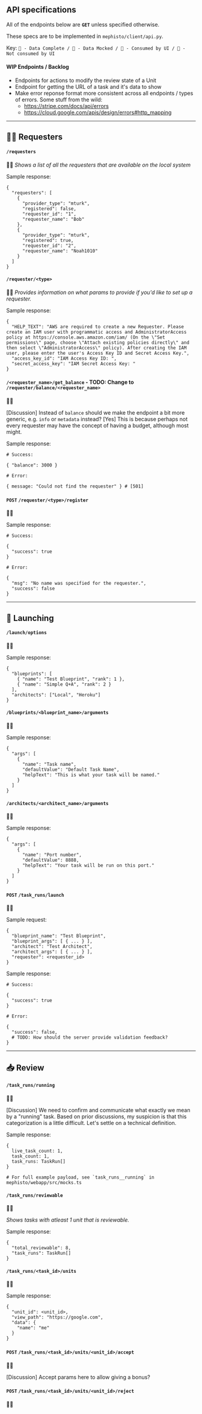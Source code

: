## API specifications

All of the endpoints below are **`GET`** unless specified otherwise.

These specs are to be implemented in `mephisto/client/api.py`.

Key: `💚 - Data Complete / 💛 - Data Mocked / 💜 - Consumed by UI / 🖤 - Not consumed by UI`

#### WIP Endpoints / Backlog

- Endpoints for actions to modify the review state of a Unit
- Endpoint for getting the URL of a task and it's data to show
- Make error reponse format more consistent across all endpoints / types of errors. Some stuff from the wild:
  - https://stripe.com/docs/api/errors
  - https://cloud.google.com/apis/design/errors#http_mapping

---
## 🕵️‍♀️ Requesters

#### `/requesters`
💚💜 *Shows a list of all the requesters that are available on the local system*

Sample response:
```
{
  "requesters": [
    {
      "provider_type": "mturk",
      "registered": false,
      "requester_id": "1",
      "requester_name": "Bob"
    },
    {
      "provider_type": "mturk",
      "registered": true,
      "requester_id": "2",
      "requester_name": "Noah1010"
    }
  ]
}
```

#### `/requester/<type>`

💚💜 *Provides information on what params to provide if you'd like to set up a requester.*

Sample response:
```
{
  "HELP_TEXT": "AWS are required to create a new Requester. Please create an IAM user with programmatic access and AdministratorAccess policy at https://console.aws.amazon.com/iam/ (On the \"Set permissions\" page, choose \"Attach existing policies directly\" and then select \"AdministratorAccess\" policy). After creating the IAM user, please enter the user's Access Key ID and Secret Access Key.",
  "access_key_id": "IAM Access Key ID: ",
  "secret_access_key": "IAM Secret Access Key: "
}
```

#### `/<requester_name>/get_balance` - TODO: Change to `/requester/balance/<requester_name>`

💚💜

[Discussion] Instead of `balance` should we make the endpoint a bit more generic, e.g. `info` or `metadata` instead? [Yes] This is because perhaps not every requester may have the concept of having a budget, although most might.

Sample response:
```
# Success:

{ "balance": 3000 }

# Error:

{ message: "Could not find the requester" } # [501]
```

#### **`POST`** `/requester/<type>/register`

💛🖤

Sample response:
```
# Success:

{
  "success": true
}

# Error:

{
  "msg": "No name was specified for the requester.",
  "success": false
}
```

---
## 🚀 Launching

#### `/launch/options`
💛💜

Sample response:
```
{
  "blueprints": [
    { "name": "Test Blueprint", "rank": 1 },
    { "name": "Simple Q+A", "rank": 2 }
  ],
  "architects": ["Local", "Heroku"]
}
```

#### `/blueprints/<blueprint_name>/arguments`
💛💜

Sample response:
```
{ 
  "args": [
    {
      "name": "Task name",
      "defaultValue": "Default Task Name",
      "helpText": "This is what your task will be named."
    }
  ]
}
```


#### `/architects/<architect_name>/arguments`
💛💜

Sample response:
```
{
  "args": [
    {
      "name": "Port number",
      "defaultValue": 8888,
      "helpText": "Your task will be run on this port."
    }
  ]
}
```

#### **`POST`** `/task_runs/launch`
💛🖤

Sample request:
```
{
  "blueprint_name": "Test Blueprint",
  "blueprint_args": [ { ... } ],
  "architect": "Test Architect",
  "architect_args": [ { ... } ],
  "requester": <requester_id>
}
```

Sample response:
```
# Success:

{
  "success": true
}

# Error:

{
  "success": false,
  # TODO: How should the server provide validation feedback?
}
```

---
## 📥 Review

#### `/task_runs/running`
💛🖤

[Discussion] We need to confirm and communicate what exactly we mean by a "running" task. Based on prior discussions, my suspicion is that this categorization is a little difficult. Let's settle on a technical definition.

Sample response:
```
{
  live_task_count: 1,
  task_count: 1,
  task_runs: TaskRun[]
}

# For full example payload, see `task_runs__running` in mephisto/webapp/src/mocks.ts
```

#### `/task_runs/reviewable`
💛🖤

*Shows tasks with atleast 1 unit that is reviewable.*

Sample response:
```
{
  "total_reviewable": 8,
  "task_runs": TaskRun[]
}
```

#### `/task_runs/<task_id>/units`
💛🖤

Sample response:
```
{
  "unit_id": <unit_id>,
  "view_path": "https://google.com",
  "data": {
    "name": "me"
  }
}
```

#### **`POST`** `/task_runs/<task_id>/units/<unit_id>/accept`
💛🖤

[Discussion] Accept params here to allow giving a bonus?

#### **`POST`** `/task_runs/<task_id>/units/<unit_id>/reject`
💛🖤
